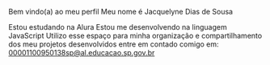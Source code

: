 Bem vindo(a) ao meu perfil 
Meu nome é Jacquelyne Dias de Sousa

Estou estudando na Alura
Estou me desenvolvendo na linguagem JavaScript
Utilizo esse espaço para minha organização e compartilhamento dos meu projetos desenvolvidos
entre em contado comigo em: 00001100950138sp@al.educacao.sp.gov.br

